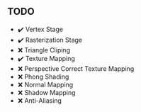 ## TODO

- ✔️ Vertex Stage
- ✔️ Rasterization Stage
- ❌ Triangle Cliping
- ✔️ Texture Mapping
- ❌ Perspective Correct Texture Mapping
- ❌ Phong Shading
- ❌ Normal Mapping
- ❌ Shadow Mapping
- ❌ Anti-Aliasing
